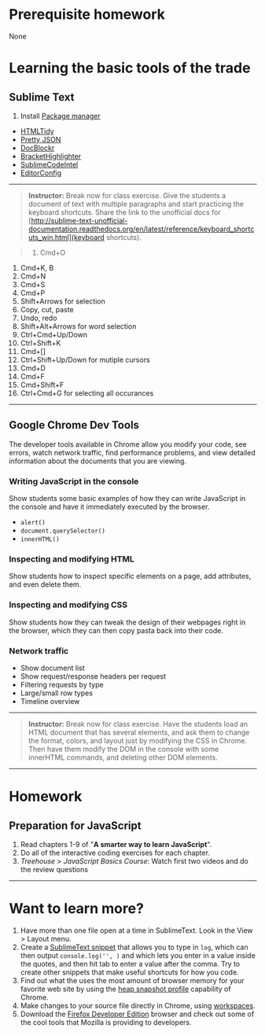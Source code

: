 # Prerequisite homework
None

# Learning the basic tools of the trade 

## Sublime Text

1. Install [Package manager](https://packagecontrol.io/installation#st3)
  + [HTMLTidy](https://packagecontrol.io/packages/HtmlTidy)
  + [Pretty JSON](https://packagecontrol.io/packages/Pretty%20JSON)
  + [DocBlockr](https://packagecontrol.io/packages/DocBlockr)
  + [BracketHighlighter](https://packagecontrol.io/packages/BracketHighlighter)
  + [SublimeCodeIntel](https://packagecontrol.io/packages/SublimeCodeIntel)
  + [EditorConfig](https://github.com/sindresorhus/editorconfig-sublime#readme)

---
> **Instructor:** Break now for class exercise. Give the students a document of text with multiple paragraphs and start practicing the keyboard shortcuts. Share the link to the unofficial docs for [http://sublime-text-unofficial-documentation.readthedocs.org/en/latest/reference/keyboard_shortcuts_win.html](keyboard shortcuts).

> 1. Cmd+O
1. Cmd+K, B
1. Cmd+N
1. Cmd+S
1. Cmd+P
1. Shift+Arrows for selection
1. Copy, cut, paste
1. Undo, redo
1. Shift+Alt+Arrows for word selection
1. Ctrl+Cmd+Up/Down
1. Ctrl+Shift+K
1. Cmd+[]
1. Ctrl+Shift+Up/Down for mutiple cursors
1. Cmd+D
1. Cmd+F
1. Cmd+Shift+F
1. Ctrl+Cmd+G for selecting all occurances

---


## Google Chrome Dev Tools

The developer tools available in Chrome allow you modify your code, see errors, watch network traffic, find performance problems, and view detailed information about the documents that you are viewing.

### Writing JavaScript in the console

Show students some basic examples of how they can write JavaScript in the console and have it immediately executed by the browser.

 + `alert()`
 + `document.querySelector()`
 + `innerHTML()`

### Inspecting and modifying HTML

Show students how to inspect specific elements on a page, add attributes, and even delete them.

### Inspecting and modifying CSS

Show students how they can tweak the design of their webpages right in the browser, which they can then copy pasta back into their code.

### Network traffic

 + Show document list
 + Show request/response headers per request
 + Filtering requests by type
 + Large/small row types
 + Timeline overview

---
> **Instructor:** Break now for class exercise. Have the students load an HTML document that has several elements, and ask them to change the format, colors, and layout just by modifying the CSS in Chrome. Then have them modify the DOM in the console with some innerHTML commands, and deleting other DOM elements.

---

# Homework

## Preparation for JavaScript

1. Read chapters 1-9 of "**A smarter way to learn JavaScript**".
2. Do all of the interactive coding exercises for each chapter.
3. *Treehouse* > *JavaScript Basics Course*: Watch first two videos and do the review questions

---

# Want to learn more?

1. Have more than one file open at a time in SublimeText. Look in the View > Layout menu.
1. Create a [SublimeText snippet](http://docs.sublimetext.info/en/latest/extensibility/snippets.html) that allows you to type in `log`, which can then output `console.log('', )` and which lets you enter in a value inside the quotes, and then hit tab to enter a value after the comma. Try to create other snippets that make useful shortcuts for how you code.
1. Find out what the uses the most amount of browser memory for your favorite web site by using the [heap snapshot profile](https://developer.chrome.com/devtools/docs/heap-profiling) capability of Chrome.
1. Make changes to your source file directly in Chrome, using [workspaces](https://developer.chrome.com/devtools/docs/workspaces).
1. Download the [Firefox Developer Edition](https://developer.mozilla.org/en-US/Firefox/Developer_Edition) browser and check out some of the cool tools that Mozilla is providing to developers.
